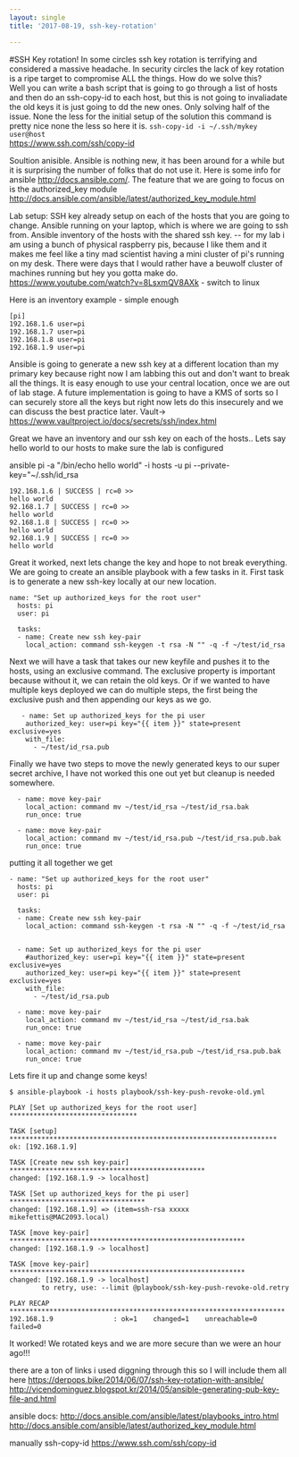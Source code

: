 ```yaml
---
layout: single
title: '2017-08-19, ssh-key-rotation'

---
```


#SSH Key rotation!
In some circles ssh key rotation is terrifying and considered a massive headache.  In security circles the lack of key rotation is a ripe target to compromise ALL the things. <hack all the things image>
How do we solve this?   
Well you can write a bash script that is going to go through a list of hosts and then do an ssh-copy-id to each host,  but this is not going to invaliadate the old keys it is just going to dd the new ones.  Only solving half of the issue.  None the less for the initial setup of the solution this command is pretty nice none the less so here it is. 
`ssh-copy-id -i ~/.ssh/mykey user@host`   
https://www.ssh.com/ssh/copy-id

Soultion anisible.  Ansible is nothing new, it has been around for a while but it is surprising the number of folks that do not use it. Here is some info for ansible http://docs.ansible.com/.   The feature that we are going to focus on is the authorized_key module http://docs.ansible.com/ansible/latest/authorized_key_module.html

Lab setup:
SSH key already setup on each of the hosts that you are going to change.
Ansible running on your laptop, which is where we are going to ssh from.
Ansible inventory of the hosts with the shared ssh key.
-- for my lab i am using a bunch of physical raspberry pis,  because I like them and it makes me feel like a tiny mad scientist having a mini cluster of pi's running on my desk.   There were days that I would rather have a beuwolf cluster of machines running but hey you gotta make do.<beuowolf image> https://www.youtube.com/watch?v=8LsxmQV8AXk - switch to linux

Here is an inventory example - simple enough
```
[pi]
192.168.1.6 user=pi
192.168.1.7 user=pi
192.168.1.8 user=pi
192.168.1.9 user=pi
```

Ansible is going to generate a new ssh key at a different location than my primary key because right now I am labbing this out and don't want to break all the things.  It is easy enough to use your central location, once we are out of lab stage.  A future implementation is going to have a KMS of sorts so I can securely store all the keys but right now lets do this insecurely and we can discuss the best practice later. Vault-> https://www.vaultproject.io/docs/secrets/ssh/index.html

Great we have an inventory and our ssh key on each of the hosts..   Lets say hello world to our hosts to make sure the lab is configured

ansible pi -a "/bin/echo hello world" -i hosts -u pi --private-key="~/.ssh/id_rsa
```
192.168.1.6 | SUCCESS | rc=0 >>
hello world 
92.168.1.7 | SUCCESS | rc=0 >>
hello world 
92.168.1.8 | SUCCESS | rc=0 >>
hello world 
92.168.1.9 | SUCCESS | rc=0 >>
hello world 
```

Great it worked, next lets change the key and hope to not break everything.
We are going to create an ansible playbook with a few tasks in it.  First task is to generate a new ssh-key locally at our new location.

```
name: "Set up authorized_keys for the root user"
  hosts: pi
  user: pi

  tasks:
  - name: Create new ssh key-pair
    local_action: command ssh-keygen -t rsa -N "" -q -f ~/test/id_rsa
```

 Next we will have a task that takes our new keyfile and pushes it to the hosts, using an exclusive command.  The exclusive property is important because without it, we can retain the old keys.  Or if we wanted to have multiple keys deployed we can do multiple steps, the first being the exclusive push and then appending our keys as we go.

```
   - name: Set up authorized_keys for the pi user
    authorized_key: user=pi key="{{ item }}" state=present exclusive=yes 
    with_file:
      - ~/test/id_rsa.pub
```

Finally we have two steps to move the newly generated keys to our super secret archive,   I have not worked this one out yet but cleanup is needed somewhere.

```
  - name: move key-pair  
    local_action: command mv ~/test/id_rsa ~/test/id_rsa.bak
    run_once: true

  - name: move key-pair  
    local_action: command mv ~/test/id_rsa.pub ~/test/id_rsa.pub.bak
    run_once: true
```

putting it all together we get

```
- name: "Set up authorized_keys for the root user"
  hosts: pi
  user: pi

  tasks:
  - name: Create new ssh key-pair
    local_action: command ssh-keygen -t rsa -N "" -q -f ~/test/id_rsa
  
        
  - name: Set up authorized_keys for the pi user
    #authorized_key: user=pi key="{{ item }}" state=present exclusive=yes 
    authorized_key: user=pi key="{{ item }}" state=present exclusive=yes 
    with_file:
      - ~/test/id_rsa.pub

  - name: move key-pair  
    local_action: command mv ~/test/id_rsa ~/test/id_rsa.bak
    run_once: true

  - name: move key-pair  
    local_action: command mv ~/test/id_rsa.pub ~/test/id_rsa.pub.bak
    run_once: true
```

Lets fire it up and change some keys!

```
$ ansible-playbook -i hosts playbook/ssh-key-push-revoke-old.yml

PLAY [Set up authorized_keys for the root user] ********************************

TASK [setup] *******************************************************************
ok: [192.168.1.9]

TASK [Create new ssh key-pair] *************************************************
changed: [192.168.1.9 -> localhost]

TASK [Set up authorized_keys for the pi user] **********************************
changed: [192.168.1.9] => (item=ssh-rsa xxxxx mikefettis@MAC2093.local)

TASK [move key-pair] ***********************************************************
changed: [192.168.1.9 -> localhost]

TASK [move key-pair] ***********************************************************
changed: [192.168.1.9 -> localhost]
        to retry, use: --limit @playbook/ssh-key-push-revoke-old.retry

PLAY RECAP *********************************************************************
192.168.1.9               : ok=1    changed=1    unreachable=0    failed=0
```

It worked! We rotated keys and we are more secure than we were an hour ago!!!

there are a ton of links i used diggning through this so I will include them all here
https://derpops.bike/2014/06/07/ssh-key-rotation-with-ansible/
http://vicendominguez.blogspot.kr/2014/05/ansible-generating-pub-key-file-and.html

ansible docs:
http://docs.ansible.com/ansible/latest/playbooks_intro.html
http://docs.ansible.com/ansible/latest/authorized_key_module.html

manually ssh-copy-id
https://www.ssh.com/ssh/copy-id 